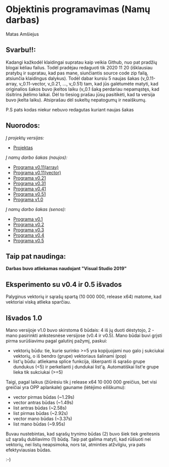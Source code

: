# Objektinis programavimas (Namų darbas)
Matas Amšiejus

## Svarbu!!:
Kadangi kažkodėl klaidingai supratau kaip veikia Github, nuo pat pradžių blogai kėliau failus. Todėl pradėjau redaguoti tik 2020 11 20 (išklausiau pratybų ir supratau, kad pas mane, siunčiantis source code zip failą, atsiunčia klaidingus dalykus). Todėl dabar kursiu 5 naujas šakas (v_0.11-array, v_0.11-vector, v_0.21, ..., v_0.51) tam, kad jūs galėtumėte matyti, kad originalios šakos buvo įkeltos laiku (v_0.1 šaką perdariau nepamąstęs, kad išsitrins įkėlimo laikai. Dėl to tiesiog prašau jūsų pasitikėti, kad ta versija buvo įkelta laiku). Atsiprašau dėl sukeltų nepatogumų ir neaiškumų.

P.S pats kodas niekur nebuvo redagutas kuriant naujas šakas
## Nuorodos:
*Į projektų versijas:*
* [Projektas](https://github.com/iLoveCepelinai/Objektinis_programavimas/releases)

*Į namų darbo šakas (naujos):*
* [Programa v0.11(array)](https://github.com/iLoveCepelinai/Objektinis_programavimas/tree/v_0.11(array))
* [Programa v0.11(vector)](https://github.com/iLoveCepelinai/Objektinis_programavimas/tree/v_0.11(vector))
* [Programa v0.21](https://github.com/iLoveCepelinai/Objektinis_programavimas/tree/v_0.21)
* [Programa v0.31](https://github.com/iLoveCepelinai/Objektinis_programavimas/tree/v_0.31)
* [Programa v0.41](https://github.com/iLoveCepelinai/Objektinis_programavimas/tree/v_0.41)
* [Programa v0.51](https://github.com/iLoveCepelinai/Objektinis_programavimas/tree/v_0.51)
* [Programa v1.0](https://github.com/iLoveCepelinai/Objektinis_programavimas/tree/v_1.0)

*Į namų darbo šakas (senos):*
* [Programa v0.1](https://github.com/iLoveCepelinai/Objektinis_programavimas/tree/v_0.1)
* [Programa v0.2](https://github.com/iLoveCepelinai/Objektinis_programavimas/tree/v_0.2)
* [Programa v0.3](https://github.com/iLoveCepelinai/Objektinis_programavimas/tree/v_0.3)
* [Programa v0.4](https://github.com/iLoveCepelinai/Objektinis_programavimas/tree/v_0.4)
* [Programa v0.5](https://github.com/iLoveCepelinai/Objektinis_programavimas/tree/v_0.5)

## Taip pat naudinga:
**Darbas buvo atliekamas naudojant "Visual Studio 2019"**

## Eksperimento su v0.4 ir 0.5 išvados
Palyginus vektorių ir sąrašų spartą (10 000 000, release x64) matome, kad vektoriai viską atlieka sparčiau.

## Išvados 1.0
Mano versijoje v1.0 buvo skirstoma 6 būdais: 4 iš jų duoti dėstytojo, 2 - mano pasirinkti ankstesnėse versijose (v0.4 ir v0.5). Mano būdai buvi grįsti pirma surūšiavimu pagal galutinį pažymį, paskui:
* vektorių būdu: tie, kurie surinko >=5 yra kopijuojami nuo galo į sukciukai vektorių, o iš bendro (grupe) vektoriaus šalinami (pop)
* list'ų būdu: atliekama splice funkcija, iškerpanti iš sąrašo grupe dundukus (<5) ir perkelianti į dundukai list'ą. Automatiškai list'e grupe lieka tik sukciukai (>=5)

Taigi, pagal laikus (žiūrėsiu tik į release x64 10 000 000 greičius, bet visi greičiai yra OPP aplankale) gauname (lėtėjimo eiliškumu):
* vector pirmas būdas (~1.29s)
* vector antras būdas (~1.49s)
* list antras būdas (~2.58s)
* list pirmas būdas (~2.92s)
* vector mano būdas (~3.37s)
* list mano būdas (~9.95s)

Buvau nustebintas, kad sąrašų trynimo būdas (2) buvo šiek tiek greitesnis už sąrašų dubliavimo (1) būdą. Taip pat galima matyti, kad rūšiuoti nei vektorių, nei listų neapsimoka, nors tai, atminties atžvilgiu, yra pats efektyviausias būdas.


:-)
